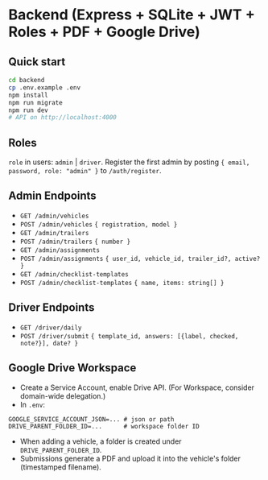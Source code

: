 
# Backend (Express + SQLite + JWT + Roles + PDF + Google Drive)

## Quick start
```bash
cd backend
cp .env.example .env
npm install
npm run migrate
npm run dev
# API on http://localhost:4000
```

## Roles
`role` in users: `admin` | `driver`. Register the first admin by posting `{ email, password, role: "admin" }` to `/auth/register`.

## Admin Endpoints
- `GET /admin/vehicles`
- `POST /admin/vehicles` `{ registration, model }`
- `GET /admin/trailers`
- `POST /admin/trailers` `{ number }`
- `GET /admin/assignments`
- `POST /admin/assignments` `{ user_id, vehicle_id, trailer_id?, active? }`
- `GET /admin/checklist-templates`
- `POST /admin/checklist-templates` `{ name, items: string[] }`

## Driver Endpoints
- `GET /driver/daily`
- `POST /driver/submit` `{ template_id, answers: [{label, checked, note?}], date? }`

## Google Drive Workspace
- Create a Service Account, enable Drive API. (For Workspace, consider domain-wide delegation.)
- In `.env`:
```
GOOGLE_SERVICE_ACCOUNT_JSON=... # json or path
DRIVE_PARENT_FOLDER_ID=...      # workspace folder ID
```
- When adding a vehicle, a folder is created under `DRIVE_PARENT_FOLDER_ID`.
- Submissions generate a PDF and upload it into the vehicle's folder (timestamped filename).
